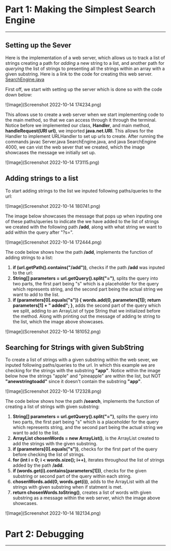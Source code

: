 # Part 1: Making the Simplest Search Engine

---

## Setting up the Sever

Here is the implementation of a web server, which allows us to track a list of strings creating a path for *adding* a new string 
to a list, and another path for *querying* the list of strings to presenting all the strings within an array with a given substring.
Here is a link to the code for creating this web server. [SearchEngine.java](https://github.com/Awakenight/wavelet/blob/master/SearchEngine.java)


First off, we start with setting up the server which is done so with the code down below:

![Image](Screenshot 2022-10-14 174234.png)

This allows use to create a web server when we start implementing code to the main method, so that we can access through it through 
the terminal. Notice before we implemented our class, **Handler**, and main method, **handleRequest(URI url)**, we imported **java.net.URI**.
This allows for the Handler to implement URLHandler to set up urls to create. After running the commands javac Server.java SearchEngine.java,
and java SearchEngine 4000, we can vist the web sever that we created, which the image showcases the message we initially set up. 

![Image](Screenshot 2022-10-14 173115.png)

## Adding strings to a list 

To start adding strings to the list we inputed following paths/queries to the url:

![Image](Screenshot 2022-10-14 180741.png)

The image below showcases the message that pops up when inputing one of these paths/queries to indicate the we have added 
to the list of strings we created with the following path **/add**, along with what string we want to add within the query
after "?s=".

![Image](Screenshot 2022-10-14 172444.png)

The code below shows how the path **/add**, implements the function of adding strings to a list:

1. **if (url.getPath().contains("/add"))**, checks if the path **/add** was inputed to the url:
2. **String[] parameters = url.getQuery().split("=")**, splits the query into two parts, the first part being "s" which 
is a placeholder for the query which represents string, and the second part being the actual string we want to add to the list.
3. **if (parameters[0].equals("s")) { words.add(0, parameters[1]); return parameters[1] + " added"; }**, adds the second part 
of the query which we split, adding to an ArrayList of type String that we initialized before the method. Along with printing 
out the message of adding te string to the list, which the image above showcases. 

![Image](Screenshot 2022-10-14 181052.png)

## Searching for Strings with given SubString 

To create a list of strings with a given substring within the web sever, we inputed following paths/queries to the url. In which
this example we are checking for the strings with the substring **"app"**. Notice within the image below how the strings 
"apple" and "pineapple" are within the list, but NOT **"anewstringtoadd"** since it doesn't contain the substring **"app"**.

![Image](Screenshot 2022-10-14 172328.png)

The code below shows how the path **/search**, implements the function of creating a list of strings with given substring:

1. **String[] parameters = url.getQuery().split("=")**, splits the query into two parts, the first part being "s" which 
is a placeholder for the query which represents string, and the second part being the actual string we want to add to the list.
2. **ArrayList<String> chosenWords = new ArrayList<String>()**, is the ArrayList created to add the strings with the given substring.
3. **if (parameters[0].equals("s"))**, checks for the first part of the query before checking the list of strings.
4. **for (int i = 0; i < words.size(); i++)**, iterates throughout the list of strings added by the path **/add**.
5. **if (words.get(i).contains(parameters[1]))**, checks for the given substring or second part of the query within each string.
6. **chosenWords.add(0, words.get(i))**, adds to the ArrayList with all the strings with given substring when if statment is met.
7. **return chosenWords.toString()**, creates a list of words with given substring as a message within the web server, which 
the image above showcases.

![Image](Screenshot 2022-10-14 182134.png)

# Part 2: Debugging

---

## 